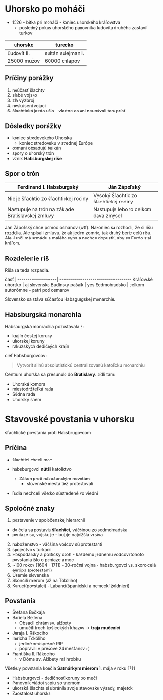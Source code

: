 # Uhorsko po moháči

- 1526 - bitka pri moháči - koniec uhorského kráľovstva
  - posledný pokus uhorského panovníka ľudovíta druhého zastaviť turkov

 uhorsko       |    turecko
---------------|----------------
  Ľudovít II.  | sultán sulejman I.
  25000 mužov  |  60000 chlapov

## Príčiny porážky
1. neúčasť šľachty
2. slabé vojsko
3. zlá výzbroj
4. neskúsení vojaci
5. šľachtická jazda ušla - vlastne as ani neunúvali tam prísť

## Dôsledky porážky
 - koniec stredovekého Uhorska
   - koniec stredoveku v strednej Európe
 - osmani obsadujú balkán
 - spory o uhorský trón
 - vznik **Habsburgskej ríše**

## Spor o trón

 Ferdinand I. Habsburgský                          | Ján Zápoľský
---------------------------------------------------|--------------
 Nie je šľachtic zo šľachtickej rodiny             | Vysoký Šľachtic zo šlachtickej rodiny
 Nastupuje na trón na základe Bratislavskej zmluvy | Nastupuje lebo to celkom dáva zmysel

Ján Zápoľský chce pomoc osmanov (wtf).
Nakoniec sa rozhodli, že si ríšu rozdelia. Ale spísali zmluvu, že ak jeden zomrie, tak druhý berie celú ríšu. Ale Janči má armádu a malého syna a nechce dopustiť, aby sa Ferdo stal kráľom.

## Rozdelenie ríš

Ríša sa teda rozpadla.


časť                          |
--------------------| -------------------------------------
Kráľovské uhorsko  | aj slovensko
Budínsky pašaik      | yes
Sedmohradsko        | celkom autonómne - patrí pod osmanov

Slovensko sa stáva súčasťou Habsgurgskej monarchie.

## Habsburgská monarchia

Habsburgská monrachia pozostávala z:

 - krajín českej koruny
 - uhorskej koruny
 - rakúzskych dedičných krajín

cieľ Habsburgovcov:
> Vytvoriť silnú absolutistickú centralizovanú katolícku monarchiu

Centrum uhorska sa presunulo do **Bratislavy**. sídli tam:
 - Uhorská komora
 - miestodržiteľká rada
 - Súdna rada
 - Uhorský snem


# Stavovské povstania v uhorsku
šľachtické povstania proti Habsbrugovcom

## Príčina
 - šľachtici chceli moc
 - habsburgovci **nútili** katolíctvo
   - Zákon proti náboženským novotám
     - slovenské mestá tiež protestovali

 - ľudia nechceli všetko sústredené vo viedni

## Spoločné znaky
1. postavenie v spoločenskej hierarchii
  - do čela sa postavia **šľachtici**, váčšinou zo sedmohradska
  - peniaze sú, vojsko je - bojuje najnižšia vrstva
2. náboženstvo - väčšina vodcov sú protestanti
3. spojectvo s turkami
4. Hospodársky a politický osoh - každému jednému vodcovi tohoto povstania išlo o peniaze a moc
5. ~100 rokov (1604 - 1711) - 30-ročná vojna - habsburgovci vs. skoro celá európa (protestanti)
6. Územie slovenska
7. Skončili mierom (až na Tököliho)
8. Kuruci(povstalci) - Labanci(španielski a nemeckí žoldnieri)

## Povstania

- Štefana Bočkaja
- Bariela Betlena
  - Obsadil chrám sv. alžbety
  - umučili troch košicckých kňazov -> **traja mučeníci**
- Juraja I. Rákociho
- Imricha Tököliho
  - jediné neúspešné RIP
  - popravili v prešove 24 mešťanov :(
- Františka II. Rákociho
  - v Dóme sv. Alžbety má hrobku

Všetkuy povstania končia **Satmárkym mierom** 1. mája v roku 1711

 - Habsburgovci - dedičnosť koruny po meči
 - Panovník vládol soplu so snemom
 - uhorská šľachta si ubránila svoje stavovské výsady, majetok
 - Zaostalosť uhorska
